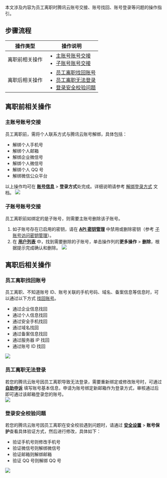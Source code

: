 本文涉及内容为员工离职时腾讯云账号交接、账号找回、账号登录等问题的操作指引。



## 步骤流程

| 操作类型 | 操作说明 | 
|---------|---------|
| 离职前相关操作 | <ul style="margin:0;"><li> [主账号账号交接](#1)</li><li>[子账号账号交接](#2) </li></ul> | 
| 离职后相关操作 | <ul style="margin:0;"><li> [员工离职找回账号](#3)</li><li> [员工离职无法登录](#4)</li><li> [登录安全校验问题](#5)</li></ul>| 



## 离职前相关操作
[](id:1)
### 主账号账号交接
员工离职前，需将个人联系方式与腾讯云账号解绑，具体包括：
- 解绑个人手机号
- 解绑个人邮箱
- 解绑企业微信号
- 解绑个人微信号
- 解绑个人 QQ 号
- 解绑微信公众平台

以上操作均可在 [**账号信息**](https://console.cloud.tencent.com/developer) > **登录方式**处完成。详细说明请参考 [解绑登录方式](https://cloud.tencent.com/document/product/378/14609) 文档。
![](https://qcloudimg.tencent-cloud.cn/raw/a1435bfa880f6b926be65ea5e69483a0.png)

[](id:2)
### 子账号账号交接
员工离职前如绑定的是子账号，则需要主账号删除该子账号。
1. 如子账号存在已启用的密钥，请在 [**API 密钥管理**](https://console.cloud.tencent.com/cam/capi) 中禁用或删除密钥（参考 [子账号访问密钥管理](https://cloud.tencent.com/document/product/598/37140#.E7.A6.81.E7.94.A8.2F.E5.90.AF.E7.94.A8.E5.AD.90.E8.B4.A6.E5.8F.B7-api-.E5.AF.86.E9.92.A5)）。
2. 在 [**用户列表**](https://console.cloud.tencent.com/cam) 中，找到需要删除的子账号，单击操作列的**更多操作** > **删除**，根据提示完成确认和删除。
![](https://qcloudimg.tencent-cloud.cn/raw/43d9c289aaa9583cd7153d65810e620d.png)



## 离职后相关操作
[](id:3)
### 员工离职找回账号
员工离职、不知道账号 ID、账号关联的手机号码、域名、备案信息等信息时，可以通过以下方式 [找回账号](https://cloud.tencent.com/document/product/378/43096)。
- 通过企业信息找回
- 通过个人信息找回
- 通过安全手机找回
- 通过域名找回
- 通过备案信息找回
- 通过服务器 IP 找回
- 通过账号 ID 找回

![](https://qcloudimg.tencent-cloud.cn/raw/0143344a45c60a81d21b775ced39ea57.png)

[](id:4)
### 员工离职无法登录
若您的腾讯云账号因员工离职导致无法登录，需要重新绑定或修改账号时，可通过 [**自助申诉**](https://cloud.tencent.com/account/apply-login) 填写账号基本信息，申请为账号绑定新邮箱作为登录方式，审核通过后即可通过该邮箱登录您的账号。  
![](https://qcloudimg.tencent-cloud.cn/raw/d7ea8fa9adc53911a9c4564e217d2407.png)

[](id:5)
### 登录安全校验问题
若您的腾讯云账号因员工离职在安全校验遇到问题时，请通过 [**安全设置**](https://console.cloud.tencent.com/developer/security) > **账号保护**查看具体验证方式，然后进行修改，具体如下：
- 验证手机号则修改手机号
- 验证微信号则解绑微信号
- 验证邮箱则解绑邮箱
- 验证 QQ 号则解绑 QQ 号

![](https://qcloudimg.tencent-cloud.cn/raw/554e5859ae3eb4ff6ebd7c1f6934f546.png)



